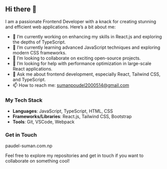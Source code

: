 ## Hi there 👋

I am a passionate Frontend Developer with a knack for creating stunning and efficient web applications. Here’s a bit about me:

- 🔭 I’m currently working on enhancing my skills in React.js and exploring the depths of TypeScript.
- 🌱 I’m currently learning advanced JavaScript techniques and exploring modern CSS frameworks.
- 👯 I’m looking to collaborate on exciting open-source projects.
- 🤔 I’m looking for help with performance optimization in large-scale React applications.
- 💬 Ask me about frontend development, especially React, Tailwind CSS, and TypeScript.
- 📫 How to reach me: sumanpoudel2000514@gmail.com


### My Tech Stack
- **Languages**: JavaScript, TypeScript, HTML, CSS
- **Frameworks/Libraries**: React.js, Tailwind CSS, Bootstrap
- **Tools**: Git, VSCode, Webpack



### Get in Touch
paudel-suman.com.np

Feel free to explore my repositories and get in touch if you want to collaborate on something cool!

